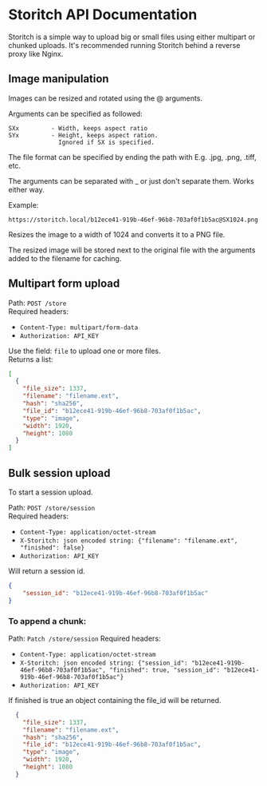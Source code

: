 # Storitch API Documentation
Storitch is a simple way to upload big or small files using either multipart or chunked uploads.
It's recommended running Storitch behind a reverse proxy like Nginx.


## Image manipulation
Images can be resized and rotated using the @ arguments.

Arguments can be specified as followed:

    SXx         - Width, keeps aspect ratio
    SYx         - Height, keeps aspect ration. 
                  Ignored if SX is specified.

The file format can be specified by ending the path with
E.g. .jpg, .png, .tiff, etc.

The arguments can be separated with _ or just don't separate them. Works either way. 

Example:

    https://storitch.local/b12ece41-919b-46ef-96b8-703af0f1b5ac@SX1024.png

Resizes the image to a width of 1024 and converts it to a PNG file.

The resized image will be stored next to the original file with the arguments added to the filename for caching.


## Multipart form upload
Path: `POST /store`    
Required headers:  
* `Content-Type: multipart/form-data`
* `Authorization: API_KEY`

Use the field: `file` to upload one or more files.  
Returns a list:  
```json
[
  {
    "file_size": 1337,
    "filename": "filename.ext",
    "hash": "sha256",
    "file_id": "b12ece41-919b-46ef-96b8-703af0f1b5ac",
    "type": "image",
    "width": 1920,
    "height": 1080
  }
]
```



## Bulk session upload
To start a session upload.  

Path: `POST /store/session`    
Required headers:  
* `Content-Type: application/octet-stream`
* `X-Storitch: json encoded string: {"filename": "filename.ext",  "finished": false}`
* `Authorization: API_KEY`

Will return a session id.
```json
{
    "session_id": "b12ece41-919b-46ef-96b8-703af0f1b5ac"
}
```

### To append a chunk:
Path: `Patch /store/session`
Required headers:  
* `Content-Type: application/octet-stream`
* `X-Storitch: json encoded string: {"session_id": "b12ece41-919b-46ef-96b8-703af0f1b5ac", "finished": true, "session_id": "b12ece41-919b-46ef-96b8-703af0f1b5ac"}`
* `Authorization: API_KEY`

If finished is true an object containing the file_id will be returned.

```json
  {
    "file_size": 1337,
    "filename": "filename.ext",
    "hash": "sha256",
    "file_id": "b12ece41-919b-46ef-96b8-703af0f1b5ac",
    "type": "image",
    "width": 1920,
    "height": 1080
  }
```
